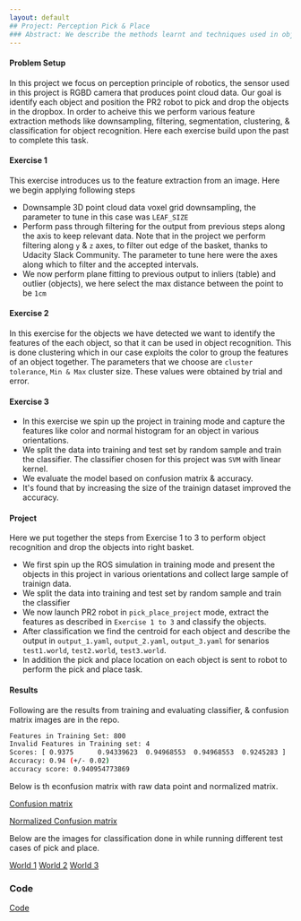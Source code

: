 ```yaml
---
layout: default
## Project: Perception Pick & Place
### Abstract: We describe the methods learnt and techniques used in object recognition for robot pereption.
---
```


#### Problem Setup
In this project we focus on perception principle of robotics, the sensor used in this project is RGBD camera that produces point cloud data. Our goal is identify each object and position the PR2 robot to pick and drop the objects in the dropbox. In order to acheive this we perform various feature extraction methods like downsampling, filtering, segmentation, clustering, & classification for object recognition. Here each exercise build upon the past to complete this task.

#### Exercise 1
This exercise introduces us to the feature extraction from an image. Here we begin applying following steps
- Downsample 3D point cloud data voxel grid downsampling, the parameter to tune in this case was `LEAF_SIZE`
- Perform pass through filtering for the output from previous steps along the axis to keep relevant data. Note that in the project we perform filtering along `y` & `z` axes, to filter out edge of the basket, thanks to Udacity Slack Community. The parameter to tune here were the axes along which to filter and the accepted intervals.
- We now perform plane fitting to previous output to inliers (table) and outlier (objects), we here select the max distance between the point to be `1cm`


#### Exercise 2
In this exercise for the objects we have detected we want to identify the features of the each object, so that it can be used in object recognition. This is done clustering which in our case exploits the color to group the features of an object together. The parameters that we choose are `cluster tolerance`, `Min & Max` cluster size. These values were obtained by trial and error.

#### Exercise 3

- In this exercise we spin up the project in training mode and capture the features like color and normal histogram for an object in various orientations.
- We split the data into training and test set by random sample and train the classifier. The classifier chosen for this project was `SVM` with linear kernel.
- We evaluate the model based on confusion matrix & accuracy.
- It's found that by increasing the size of the trainign dataset improved the accuracy.

#### Project
Here we put together the steps from Exercise 1 to 3 to perform object recognition and drop the objects into right basket.
- We first spin up the ROS simulation in training mode and present the objects in this project in various orientations and collect large sample of trainign data.
- We split the data into training and test set by random sample and train the classifier
- We now launch PR2 robot in `pick_place_project` mode, extract the features as described in `Exercise 1 to 3` and classify the objects.
- After classification we find the centroid for each object and describe the output in `output_1.yaml`, `output_2.yaml`, `output_3.yaml` for senarios `test1.world`, `test2.world`, `test3.world`.
- In addition the pick and place location on each object is sent to robot to perform the pick and place task.


#### Results
Following are the results from training and evaluating classifier, & confusion matrix images are in the repo.

```sh
Features in Training Set: 800
Invalid Features in Training set: 4
Scores: [ 0.9375      0.94339623  0.94968553  0.94968553  0.9245283 ]
Accuracy: 0.94 (+/- 0.02)
accuracy score: 0.940954773869
````

Below is th econfusion matrix with raw data point and normalized matrix.

[Confusion matrix](https://github.com/argmin/u3dp/blob/master/confusion_matrix.png)

[Normalized Confusion matrix](https://github.com/argmin/u3dp/blob/master/confusion_matrix_normalized.png)


Below are the images for classification done in while running different test cases of pick and place.

[World 1](https://github.com/argmin/u3dp/blob/master/world1.png)
[World 2](https://github.com/argmin/u3dp/blob/master/world2.png)
[World 3](https://github.com/argmin/u3dp/blob/master/world3.png)


### Code
[Code](https://github.com/argmin/u3dp/)

